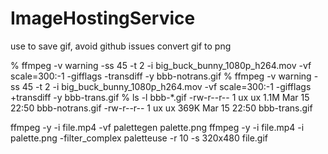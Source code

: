 # ImageHostingService
use to save gif, avoid github issues convert gif to png



% ffmpeg -v warning -ss 45 -t 2 -i big_buck_bunny_1080p_h264.mov -vf scale=300:-1 -gifflags -transdiff -y bbb-notrans.gif
% ffmpeg -v warning -ss 45 -t 2 -i big_buck_bunny_1080p_h264.mov -vf scale=300:-1 -gifflags +transdiff -y bbb-trans.gif
% ls -l bbb-*.gif
-rw-r--r-- 1 ux ux 1.1M Mar 15 22:50 bbb-notrans.gif
-rw-r--r-- 1 ux ux 369K Mar 15 22:50 bbb-trans.gif


ffmpeg -y -i file.mp4 -vf palettegen palette.png
ffmpeg -y -i file.mp4 -i palette.png -filter_complex paletteuse -r 10 -s 320x480 file.gif
